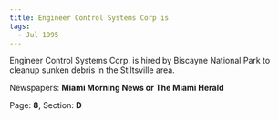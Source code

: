 ```yaml
---  
title: Engineer Control Systems Corp is  
tags:  
  - Jul 1995  
---  
```

  
Engineer Control Systems Corp. is hired by Biscayne National Park to cleanup sunken debris in the Stiltsville area.  
  
Newspapers: **Miami Morning News or The Miami Herald**  
  
Page: **8**, Section: **D** 
